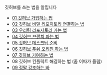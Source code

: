 깃허브를 쓰는 법을 알립니다

- [01 깃허브 가입하는 법](https://github.com/chocokart2/PublicObsidian/blob/main/FreeLecture/T%ED%8C%80%EC%9A%A9%20%EA%B3%B5%EA%B0%9C%20%EB%AC%B8%EC%84%9C/2024/Team%20Null/Team%20Null%20-%20%EA%B9%83%ED%97%88%EB%B8%8C101%20-%2001%20%EA%B9%83%ED%97%88%EB%B8%8C%20%EA%B0%80%EC%9E%85%ED%95%98%EB%8A%94%20%EB%B2%95.md)
- [02 깃허브 비밀 리포지토리 연결하는 법](https://github.com/chocokart2/PublicObsidian/blob/main/FreeLecture/T%ED%8C%80%EC%9A%A9%20%EA%B3%B5%EA%B0%9C%20%EB%AC%B8%EC%84%9C/2024/Team%20Null/Team%20Null%20-%20%EA%B9%83%ED%97%88%EB%B8%8C101%20-%2002%20%EA%B9%83%ED%97%88%EB%B8%8C%20%EB%B9%84%EB%B0%80%20%EB%A6%AC%ED%8F%AC%EC%A7%80%ED%86%A0%EB%A6%AC%20%EC%BD%9C%EB%9D%BC%EB%B3%B4%EB%A0%88%EC%9D%B4%ED%84%B0%20%EC%B0%B8%EC%97%AC%ED%95%98%EB%8A%94%20%EB%B2%95.md)
- [03 우리팀 리포지토리 가는 법](https://github.com/chocokart2/PublicObsidian/blob/main/FreeLecture/T%ED%8C%80%EC%9A%A9%20%EA%B3%B5%EA%B0%9C%20%EB%AC%B8%EC%84%9C/2024/Team%20Null/Team%20Null%20-%20%EA%B9%83%ED%97%88%EB%B8%8C101%20-%2003%20%EC%9A%B0%EB%A6%AC%ED%8C%80%20%EB%A6%AC%ED%8F%AC%EC%A7%80%ED%86%A0%EB%A6%AC%20%EA%B0%80%EB%8A%94%20%EB%B2%95.md)
- [04 깃허브 브랜치 파는 법](https://github.com/chocokart2/PublicObsidian/blob/main/FreeLecture/T%ED%8C%80%EC%9A%A9%20%EA%B3%B5%EA%B0%9C%20%EB%AC%B8%EC%84%9C/2024/Team%20Null/Team%20Null%20-%20%EA%B9%83%ED%97%88%EB%B8%8C101%20-%2004%20%EA%B9%83%ED%97%88%EB%B8%8C%20%EB%B8%8C%EB%9E%9C%EC%B9%98%20%ED%8C%8C%EB%8A%94%20%EB%B2%95.md)
- [05 깃허브 데스크탑 준비](https://github.com/chocokart2/PublicObsidian/blob/main/FreeLecture/T%ED%8C%80%EC%9A%A9%20%EA%B3%B5%EA%B0%9C%20%EB%AC%B8%EC%84%9C/2024/Team%20Null/Team%20Null%20-%20%EA%B9%83%ED%97%88%EB%B8%8C101%20-%2005%20%EA%B9%83%ED%97%88%EB%B8%8C%20%EB%8D%B0%EC%8A%A4%ED%81%AC%ED%83%91%20%EC%A4%80%EB%B9%84.md)
- [06 깃허브 푸쉬 오리진 하는 법](https://github.com/chocokart2/PublicObsidian/blob/main/FreeLecture/T%ED%8C%80%EC%9A%A9%20%EA%B3%B5%EA%B0%9C%20%EB%AC%B8%EC%84%9C/2024/Team%20Null/Team%20Null%20-%20%EA%B9%83%ED%97%88%EB%B8%8C101%20-%2006%20%EA%B9%83%ED%97%88%EB%B8%8C%20%ED%91%B8%EC%89%AC%20%EC%98%A4%EB%A6%AC%EC%A7%84%20%ED%95%98%EB%8A%94%20%EB%B2%95.md)
- [07 깃허브 기여하는 법](https://github.com/chocokart2/PublicObsidian/blob/main/FreeLecture/T%ED%8C%80%EC%9A%A9%20%EA%B3%B5%EA%B0%9C%20%EB%AC%B8%EC%84%9C/2024/Team%20Null/Team%20Null%20-%20%EA%B9%83%ED%97%88%EB%B8%8C101%20-%2007%20%EA%B8%B0%EC%97%AC%ED%95%98%EB%8A%94%20%EB%B2%95.md)
- 08 깃허브 컨플릭트 해결하는 법 (좀 이따가 올림)
- [09 정말 강조하는 바](https://github.com/chocokart2/PublicObsidian/blob/main/FreeLecture/T%ED%8C%80%EC%9A%A9%20%EA%B3%B5%EA%B0%9C%20%EB%AC%B8%EC%84%9C/2024/Team%20Null/Team%20Null%20-%20%EA%B9%83%ED%97%88%EB%B8%8C101%20-%2009%20%EC%A0%95%EB%A7%90%20%EA%B0%95%EC%A1%B0%ED%95%98%EB%8A%94%20%EB%B0%94.md)
